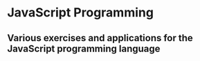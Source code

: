 # JavaScript Programming

## Various exercises and applications for the JavaScript programming language
